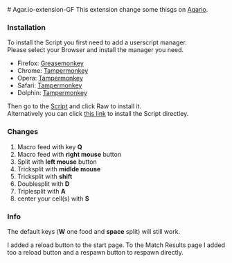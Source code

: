 <div id="extension">
# Agar.io-extension-GF
This extension change some thisgs on <a href="agar.io">Agario</a>.
<div id="install_script">
  <h3>Installation</h3>
  <p>
  To install the Script you first need to add a userscript manager.<br> Please select your Browser and install the manager you need.
  <ul>
    <li>Firefox: <a href="https://addons.mozilla.org/en/firefox/addon/greasemonkey/">Greasemonkey</a></li>
    <li>Chrome: <a href="https://tampermonkey.net/?ext=dhdg&browser=chrome">Tampermonkey</a></li>
    <li>Opera: <a href="https://addons.opera.com/en/extensions/details/tampermonkey-beta/?display=en">Tampermonkey</a></li>
    <li>Safari: <a href="https://tampermonkey.net/?ext=dhdg&browser=safari">Tampermonkey</a></li>
    <li>Dolphin: <a href="https://tampermonkey.net/?ext=dhdg&browser=dolphin">Tampermonkey</a></li>
  </ul>
  </p>
  <p>Then go to the <a href="https://github.com/ArnieTheOne/Agar.io-extensions-GF/blob/master/Agario%20Script.js">Script</a> and click Raw to install it.<br>Alternatively you can click <a href="https://greasyfork.org/scripts/21455-the-best-agario-script/code/The%20best%20Agario%20Script.user.js"> this link</a> to install the Script directley.
  </p>
</div>
<div id="changes">
  <h3>Changes</h3>
  <ol>
    <li>Macro feed with key <b>Q</b></li>
    <li>Macro feed with <b>right mouse</b> button</li>
    <li>Split with <b>left mouse</b> button</li>
    <li>Tricksplit with <b>midlde mouse</b></li>
    <li>Tricksplit with <b>shift</b></li>
    <li>Doublesplit with <b>D</b></li>
    <li>Triplesplit with <b>A</b></li>
    <li>center your cell(s) with <b>S</b></li>
  </ol>
  <h3>Info</h3>
  <p>
  The default keys (<b>W</b> one food and <b>space</b> split) will still work.
  </p>
  <p>
  I added a reload button to the start page. To the Match Results page I added too a reload button and a respawn button to respawn directly.
  </p>
</div>
</div>
